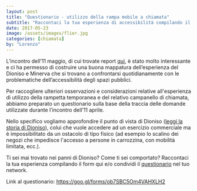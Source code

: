 ```yaml
---
layout: post
title: "Questionario - utilizzo della rampa mobile a chiamata"
subtitle: "Raccontaci la tua esperienza di accessibilità compilando il form"
date: 2017-05-23
image: /assets/images/flier.jpg
categories: [chiamata]
by: "Lorenzo"
---
```

L’incontro dell’11 maggio, di cui trovate report [qui](https://edgeryders.eu/en/open-rampette-la-chiamata-incontro-1105-lastecca30), è stato molto interessante e ci ha permesso di costruire una buona mappatura dell’esperienza del Dioniso e Minerva che si trovano a confrontarsi quotidianamente con le problematiche dell’accessibilità degli spazi pubblici.

Per raccogliere ulteriori osservazioni e considerazioni relative all'esperienza di utilizzo della rampetta temporanea e del relativo campanello di chiamata, abbiamo preparato un questionario sulla base della traccia delle domande utilizzate durante l’incontro dell’11 aprile.

Nello specifico vogliamo approfondire il punto di vista di Dioniso ([leggi la storia di Dioniso](https://drive.google.com/file/d/0B2hvchbsK99qZlZROVZUUGJIREE/view)), colui che vuole accedere ad un esercizio commerciale ma è impossibilitato da un ostacolo di tipo fisico (ad esempio lo scalino dei negozi che impedisce l'accesso a persone in carrozzina, con mobilità limitata, ecc.).

Ti sei mai trovato nei panni di Dioniso? Come ti sei comportato? Raccontaci la tua esperienza compilando il form qui e/o condividi il [questionario](https://goo.gl/forms/ob7SBC5Om4VAHXLH2) nel tuo network.

Link al questionario: [https://goo.gl/forms/ob7SBC5Om4VAHXLH2 ](https://goo.gl/forms/ob7SBC5Om4VAHXLH2)
